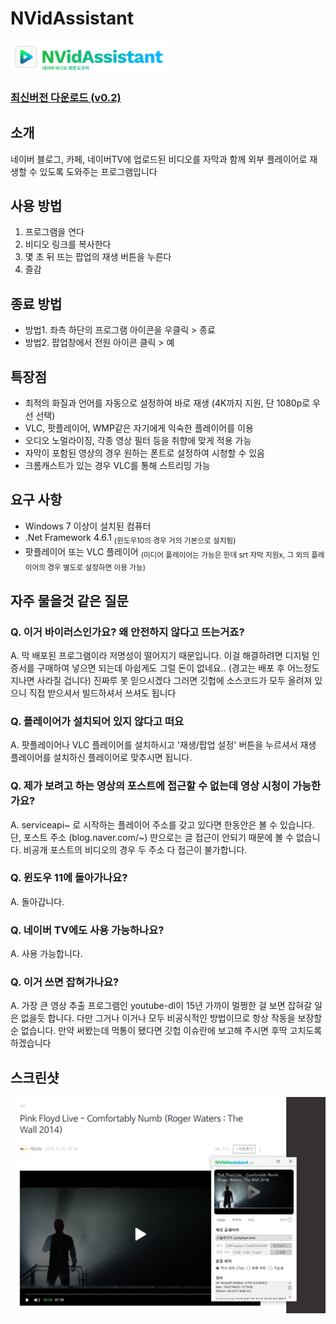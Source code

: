 # NVidAssistant
<img src="banner.png" width="50%" height="50%">

### [최신버전 다운로드 (v0.2)](https://github.com/pdjdev/NVidAssistant/releases/download/v0.2/NVidAssistant.exe)

## 소개
네이버 블로그, 카페, 네이버TV에 업로드된 비디오를 자막과 함께 외부 플레이어로 재생할 수 있도록 도와주는 프로그램입니다

## 사용 방법
1. 프로그램을 연다
2. 비디오 링크를 복사한다
3. 몇 초 뒤 뜨는 팝업의 재생 버튼을 누른다
4. 즐감

## 종료 방법
* 방법1. 좌측 하단의 프로그램 아이콘을 우클릭 > 종료
* 방법2. 팝업창에서 전원 아이콘 클릭 > 예

## 특장점
- 최적의 화질과 언어를 자동으로 설정하여 바로 재생 (4K까지 지원, 단 1080p로 우선 선택)
- VLC, 팟플레이어, WMP같은 자기에게 익숙한 플레이어를 이용
- 오디오 노멀라이징, 각종 영상 필터 등을 취향에 맞게 적용 가능
- 자막이 포함된 영상의 경우 원하는 폰트로 설정하여 시청할 수 있음
- 크롬캐스트가 있는 경우 VLC를 통해 스트리밍 가능

## 요구 사항
- Windows 7 이상이 설치된 컴퓨터
- .Net Framework 4.6.1 <sub>(윈도우10의 경우 거의 기본으로 설치됨)</sub>
- 팟플레이어 또는 VLC 플레이어 <sub>(미디어 플레이어는 가능은 한데 srt 자막 지원x, 그 외의 플레이어의 경우 별도로 설정하면 이용 가능)</sub>

## 자주 물을것 같은 질문
### Q. 이거 바이러스인가요? 왜 안전하지 않다고 뜨는거죠?
A. 막 배포된 프로그램이라 저명성이 떨어지기 때문입니다. 이걸 해결하려면 디지털 인증서를 구매하여 넣으면 되는데 아쉽게도 그럴 돈이 없네요.. (경고는 배포 후 어느정도 지나면 사라질 겁니다)
  진짜루 못 믿으시겠다 그러면 깃헙에 소스코드가 모두 올려져 있으니 직접 받으셔서 빌드하셔서 쓰셔도 됩니다

### Q. 플레이어가 설치되어 있지 않다고 떠요
A. 팟플레이어나 VLC 플레이어를 설치하시고 '재생/팝업 설정' 버튼을 누르셔서 재생 플레이어를 설치하신 플레이어로 맞추시면 됩니다.

### Q. 제가 보려고 하는 영상의 포스트에 접근할 수 없는데 영상 시청이 가능한가요?
A. serviceapi~ 로 시작하는 플레이어 주소를 갖고 있다면 한동안은 볼 수 있습니다. 단, 포스트 주소 (blog.naver.com/~) 만으로는 글 접근이 안되기 때문에 볼 수 없습니다. 비공개 포스트의 비디오의 경우 두 주소 다 접근이 불가합니다.

### Q. 윈도우 11에 돌아가나요?
A. 돌아갑니다.

### Q. 네이버 TV에도 사용 가능하나요?
A. 사용 가능합니다.

### Q. 이거 쓰면 잡혀가나요?
A. 가장 큰 영상 추출 프로그램인 youtube-dl이 15년 가까이 멀쩡한 걸 보면 잡혀갈 일은 없을듯 합니다. 다만 그거나 이거나 모두 비공식적인 방법이므로 항상 작동을 보장할 순 없습니다. 만약 써봤는데 먹통이 됐다면 깃헙 이슈란에 보고해 주시면 후딱 고치도록 하겠습니다


## 스크린샷
![img2](image.png)
